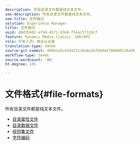 ```yaml
---
description: 所有目录文件都是纯文本文件。
seo-description: 所有目录文件都是纯文本文件。
seo-title: 文件格式
solution: Experience Manager
title: 文件格式
uuid: d0d35682-e794-4571-87e6-f54ac57126c7
feature: Dynamic Media Classic，SDK/API
role: 开发人员，商业从业者
translation-type: tm+mt
source-git-commit: 469d1a5c43a972116a8a2efb0de5708800130a99
workflow-type: tm+mt
source-wordcount: '46'
ht-degree: 13%

---
```



# 文件格式{#file-formats}

所有目录文件都是纯文本文件。

* [目录属性文件](r-catalog-attribute-files.md)
* [目录数据文件](r-catalog-data-files.md)
* [规则集文件](r-rule-set-files.md)
* [字符编码](r-is-cat-character-encoding.md)
